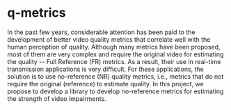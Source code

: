 # q-metrics
In the past few years, considerable attention has been paid to the development of better video quality metrics that correlate well with the human perception of quality. Although many metrics have been proposed, most of them are very complex and require the original video for estimating the quality -- Full Reference (FR) metrics. As a result, their use in real-time transmission applications is very difficult. For these applications, the solution is to use no-reference (NR) quality metrics, i.e., metrics that do not require the original (reference) to estimate quality. In this project, we propose to develop a library to develop no-reference metrics for estimating the strength of video impairments.
